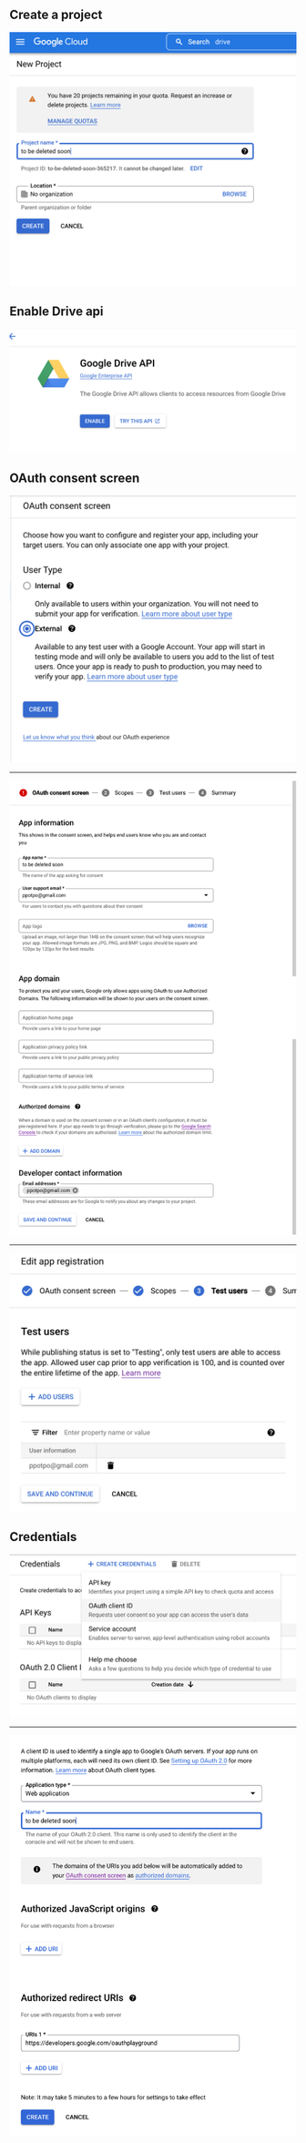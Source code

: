 ## Create a project

<img src="new-project.png" />

## Enable Drive api

<img src="google-drive-api.png" />

## OAuth consent screen

<img src="oauth-consent-screen.png" />

---

<img src="oauth-consent-screen2.png" />

---

<img src="oauth-consent-screen3.png" />

## Credentials

<img src="credentials.png" />

---

<img src="credentials2.png" />
